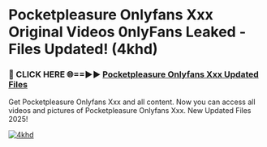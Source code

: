 # Pocketpleasure Onlyfans Xxx Original Videos 0nlyFans Leaked - Files Updated! (4khd)

<h3>🔴 CLICK HERE 🌐==►► <a href="https://tinyurl.com/2wckxsce" rel="nofollow">Pocketpleasure Onlyfans Xxx Updated Files</a></h3>

Get Pocketpleasure Onlyfans Xxx and all content. Now you can access all videos and pictures of Pocketpleasure Onlyfans Xxx. New Updated Files 2025!

[![4khd](https://i.imgur.com/AFduVYN.gif)](https://tinyurl.com/2wckxsce)

